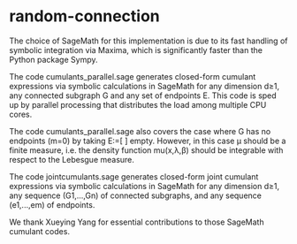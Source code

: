 # random-connection
The choice of SageMath for this implementation is due to its fast handling of symbolic integration via Maxima, which is significantly faster than the Python package Sympy. 

The code cumulants_parallel.sage generates closed-form cumulant expressions via symbolic calculations in SageMath for any dimension d≥1, any connected subgraph G and any set of endpoints E. This code is sped up by parallel processing that distributes the load among multiple CPU cores. 

The code cumulants_parallel.sage also covers the case where G has no endpoints (m=0) by taking E:=[ ] empty. However, in this case µ should be a finite measure, i.e. the density function mu(x,λ,β) should be integrable with respect to the Lebesgue measure.

The code jointcumulants.sage generates closed-form joint cumulant expressions via symbolic calculations in SageMath for any dimension d≥1, any sequence (G1,...,Gn) of connected subgraphs, and any sequence (e1,...,em) of endpoints.

We thank Xueying Yang for essential contributions to those SageMath cumulant codes.
